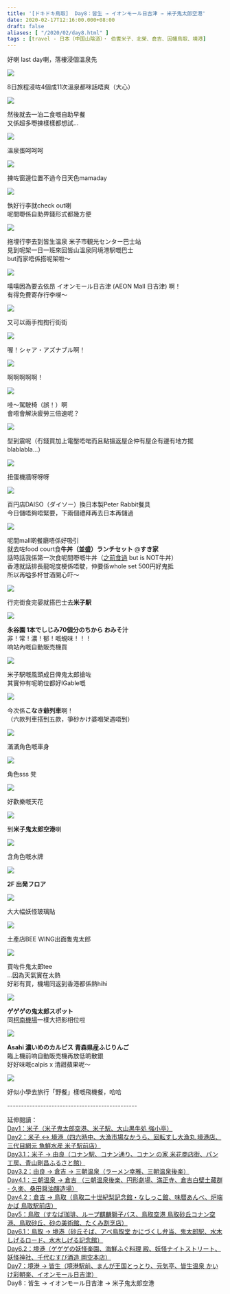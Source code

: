 ```yaml
---
title: '[ドキドキ鳥取]  Day8：皆生 → イオンモール日吉津 → 米子鬼太郎空港'
date: 2020-02-17T12:16:00.000+08:00
draft: false
aliases: [ "/2020/02/day8.html" ]
tags : [travel - 日本（中国山陰道）・ 伯耆米子、北榮、倉吉、因幡鳥取、境港]
---
```


好喇 last day喇，落樓浸個溫泉先  

![](https://nneriq.ch.files.1drv.com/y4m_ZdCgCeB9pguTpLoM3DDIp5-Ar2AjQNFR-Ts4fc_ihGq6LHtnf-kesxnFAK6zuCzVLThCwB8VzsB7IOE71oLjnN8QO68FYkQZaQ5Bxbk3kT_G20OQEFJVKDlXQlzQQQ6QYfel6_8yxZGZzciIr6HpNzqLd1ajlSc3KuLz1xSTTGVEwvDg0El-U7TelBT5udjGOWlrkg-0XEoRUoODycVQQ?width=660&height=371&cropmode=none)

8日旅程浸咗4個成11次溫泉都咪話唔爽（大心）  

![](https://m9etiq.ch.files.1drv.com/y4mLTJBPxoolZTOmGkCmQLsfheJ7EJf0NzsQULIhs_4nOxjvUPom6rSyUEbQHvKZjdcSmR_Js3XHi2tQDJFTmJUU25BfziFCCR_6v-vM-h8U30CoLd-gciLB5-pkilsAfY79xdDl6gSyTPFq_R1ONSFeExqOGxw5NFMJOzzo5NnEqTeqTZ3gM8qnDP2QQXzk1_4jZ1Wah6eZJ7KVeBYJw3FBg?width=371&height=660&cropmode=none)

然後就去一泊二食嘅自助早餐  
又係超多嘢揀樣樣都想試...  

![](https://m9exiq.ch.files.1drv.com/y4mZbXTPcbtR4VFHudvqL_j8m4xqTV9AA7YRkRx7AWxXxIEtHCcmxEuwl4sXZ2t_FUESaolxbKK5xiI7lFtxk8y6_ZsDfXJSXWmQlGbt9zLMBaFoGoa9NB_oGYAoiq7WK6d8FMdvyBt3S_cAL6Zeq0mJLqALzBqdWLFItX1s_qgMYXICGFcOJ4PEZBBAnCXAOtB8CrkXxEJe3Ygy9dbXGhpLQ?width=660&height=371&cropmode=none)

溫泉蛋呵呵呵  

![](https://m9esiq.ch.files.1drv.com/y4mYpgNvzxi9TgAH72a3oyBMMD55o7hwkD_IsIYfO-g7O05TVHG6qY_JPTGAkpgRZdwfiADcWAoAxT9H6SAgessJPMjhJGGC4nbAD5dxwJXSQ4Xw5AoegYOBlbJQl3W0rV2JEEI3vsyLtgiaBBIZXKWW3nzQAFBqqy7pMXQ21mYiPN0xMet58iE0ZQmle9Q_ptFysSkSMqiXvw35GzH__spwA?width=660&height=371&cropmode=none)

揀咗窗邊位置不過今日天色mamaday  

![](https://nnewiq.ch.files.1drv.com/y4mxFAcTJ0brYeCX0NIYIfsexRX7xEq1rw1AC0KOaNau64gN3Vd8bExo9Bia8MSEnA8i-0f94cyE2oevOIgiQHrI3yULxZLvhg8NC0npqLCHPcenHLXw3x9VX7KZbUUZfwPXUXIWmEratCZZriqvKB5-OVm_Bq0bspi1wIeJcWngqNIShSo0HkU5cm42A1fRAAHPdAGAk3tyKl1k-NKpTxZBw?width=660&height=371&cropmode=none)

執好行李就check out喇  
呢間嘢係自助畀錢形式都幾方便  

![](https://ndeoiq.ch.files.1drv.com/y4mZaJAFHVjirbcFw_8ihE48xAsUxsDM3dguwZLId5nE8EVnfVsoqvbHs763RSZHlKVLUKQBXZ6Xx-zOQxATKbMq_DTGs9EzHaNk1e64bzKJeoAVR8zLDs-DK4kLQCjjfaXHhmlAQrECNflmlp9BpVm7-hy7qRVmLJ2V6eu4Bob4W3x2XWc9CKwmsrdFMcPxKhn8EhfnIYw-2Me817SNVmIIQ?width=660&height=371&cropmode=none)

拖埋行李去到皆生温泉 米子市観光センター巴士站  
見到呢架一日一班來回皆山溫泉同境港駅嘅巴士  
but而家唔係搭呢架啦～  

![](https://ndemiq.ch.files.1drv.com/y4mOI9iedoxqIGX_Mrq0uY1JV-FbKkoIRS8TsTEhmPVRGs_mGqXiqWVXxfnU_PmUDwdTjVUC-L4hgnBmSQlnitA0FqKV24igZO7XIyz1XB-cmcGFBMjOEcSWLQlj8q6rSwIDQcQDc5QKh_45lBzu5IKpMTheQAow0YyXgVEUPCrU3r8WDml7ndyzC_1DuGcfx-l79MLBxDddxXty6rS0ETg-Q?width=660&height=371&cropmode=none)

嘻嘻因為要去依昂 イオンモール日吉津 (AEON Mall 日吉津) 啊！  
有得免費寄存行李㗎～  

![](https://ndepiq.ch.files.1drv.com/y4mi3nv_VCoE2DoOi1gCuYuEO5rrS7rH0Ku6u_SJpeEWX6ALmz9-sDMsWkr-aLHJt-9F6lCFen_Lv2Ahl8kVMy_BOhAqCz8euIksxHvL_SRCT2qbkhLdH8MoK0nSbRGy3YmaikcSxXvZ67k0F_wooEzuXPpc9lqGSve1XQdGBb36bGMycXFAHVvbqXb6Bnu6fm1VkvF9f1oZ5Dgg3IYfPqtcA?width=660&height=371&cropmode=none)

又可以兩手揈揈行街街  

![](https://ndeqiq.ch.files.1drv.com/y4m3Pc_A5J3Ddsp_ONCVM5LOUCIPX4QLau8N71GTFOYG7yZSCeUlLctoADl1ov_lj3qAGxtxVcKFHyoBXImzkK1omgF5J1wZUK5Z4Am1KHBZ9au0o_PDhH5axAh93_MLbzE7NZ4yuqYcSntNQ4-cE57iEGwPQsjKVlRZxORng3eEk0HQRsxQBuGcrR6Ox342XciPYDjQjM_wPSpkGu1Y7uNhA?width=371&height=660&cropmode=none)

喔！シャア・アズナブル啊！  

![](https://ndetiq.ch.files.1drv.com/y4mmmuZAKWwSERtvTmb-Wnt4pD8hbSdnsa7sKHmR4cF75XGlByozGq0anZj6m8YqSg8cx3bv3t_74Di5E7zncxIhsrBAOiP6dlxXBIRIzBE_43BkREkIiSHkiKinlXDVjnR1RbPge1Dkrz9OYlLG2ws5sQHKoLK4aFqrw3IDAhTsEfjbXjtrcEGeFHVDA1x6MPF1WTHhKHhigXT3xlaXnZaPA?width=660&height=371&cropmode=none)

啊啊啊啊啊！  

![](https://ndesiq.ch.files.1drv.com/y4mqlxVI5tjEtle51Um9gAhtgHmyQRZu_l-tL2No1fvp7eUo5efCH7863sWKwgX8NVAF8jQ3rUyvkydn_ZgRgMMalOMVgWGF15U3j1QhCmf7sLFq0lVjSBUY7HdBlr41q7uoAmMhrRBPkDZ22dvY25FsjWgRnoa9cD34tFD1C7bLE4SZ3U_louSU_9bPXbE6bzTrQ_fFVn7g4Rg25ygDgh7fg?width=371&height=660&cropmode=none)

哇～駕駛椅（誤！）啊  
會唔會解決疲勞三倍速呢？  

![](https://ndeniq.ch.files.1drv.com/y4mUk6f_jm5hQbQobcVQ_dhCquWjLl5fuvWO1FreuONjR5Ow7swWfvLombNl6usSilaXBgSC9ha90S89UtqxVomdrtwXJMYqeQGtKxY11S36xS8J9IoanwWegePHIMA2gItuHFsfIYqoKYT6AVhW4D0jSXBfhv7jdCLTPuhY0gfZr5RiOb7RDyZzNSwsq6dpIvwAizNFtKNu-7YG-2Hd6NkcA?width=660&height=371&cropmode=none)

型到震呢（冇錢買加上電壓唔啱而且點搵返屋企仲有屋企有邊有地方擺blablabla...）  

![](https://nderiq.ch.files.1drv.com/y4mj8zhLphLAU33n_C6kHo2RGT5JiMHXvB4fr6BUwUtGNNHMNbKBlp1bgZURVewtzayS6PXcSL4XcPvY0FMoKY958KBkMJHHVkldUyIT4Oh7Hp-S4wxQQro545ibE1vJUh9sztLrT5Le-msxEnT3ffO1zbEYRlF5m4waO7k8skM4bNan8qmAj0jhuwLKcL52flLa37u2gRvSwq8_jj1eEWR-g?width=660&height=371&cropmode=none)

扭蛋機牆呀呀呀  

![](https://ndexiq.ch.files.1drv.com/y4m1xEhpDDnqQRjerKw5-HG312AaZE1-1wVkPWTsV4nVFkihiUkWe00arjbPOkFLYJnzjrCFLwFqou0CofOHyiPriLj_qGu1HYuWys1VHHUMtzr1kKuYs93lPS7I9e6JY4ucmIRp2ecUL7Ki9GRYw3gQbPxUaDwyPM4MfDPHFAsx02phHpX3l5C4kpYmCgnDDnXalMelFxPL3G8IbuoUrjz0A?width=660&height=371&cropmode=none)

百円店DAISO（ダイソー）換日本製Peter Rabbit餐具  
今日儲唔夠唔緊要，下兩個禮拜再去日本再儲過  

![](https://lteoiq.ch.files.1drv.com/y4mlv2WabsIdRETQ--GvTzRVstE3KTLJvrhNt1AkqRTU4lqO1EZRdgO_eF9uSE2zGy1JmVT9PdmtqQkaDdAReWSNWjSBYKGJNNhQdEZ6Rb_cmlPwp9m3msgERrrSVF8YLfFIT5yXeWlusnPS-7SuAL3fOnvSJTeSKNRtFpVUiD9ECZPo-aHoTKpsbOYuA43ezV1v2lZmlmb7k3cEIrWgJYLGw?width=660&height=371&cropmode=none)

呢間mall啲餐廳唔係好吸引  
就去咗food court食**牛丼（並盛）ランチセット** @**すき家**  
話時話我係第一次食呢間嘢嘅牛丼（[之前食過](https://www.hidie.net/2017/06/happy-days-day-10.html) but is NOT牛丼）  
香港就話排長龍呢度梗係唔駛，仲要係whole set 500円好鬼抵  
所以再嗌多杯甘酒開心吓～  

![](https://ltemiq.ch.files.1drv.com/y4m1sxGopAPnJPo7ULFWNh_cRR42CeNYH_fSgrAc351Jzk0jigUiSulNr8KOJzNkQfUCU05PUB4Kqv2t9nOCPfUMUy3UwS4F1o1er2UzZ6cUl_R8BlvyfypSGZaCD7GM_WrazGW7nQc2g8bVdNc4QsFa6-xRHiRjhdarOE5e-7ucncEuEXLq2ZWaFJqJMzOBevSJxaMZx6CwIFbYxCF_Y633A?width=660&height=371&cropmode=none)

行完街食完晏就搭巴士去**米子駅**  

![](https://ltesiq.ch.files.1drv.com/y4mx5D1CvzN9Dqf_QkzTDi84suqsTlGYbCmKYDOxtZmNXkcwazlswV5YWHB8bSBfZhrZFXC9PZgy1rwEhLAd_nhJTdo9lcnUl2FCGzzXrzLMIoSXvAnDxzL71lC5TacMp0VjlbgD5U_3vsK6p35e9U0T8BWFxzfZBHWw_IQEuCQQ-fzuaHn44_DckRleaIcf6K9onORTijq58JJZ6fLFcGpzg?width=371&height=660&cropmode=none)

**永谷園 1本でしじみ70個分のちから おみそ汁**  
非！常！濃！郁！嘅蜆味！！！  
响站內嘅自動販売機買  

![](https://l9esiq.ch.files.1drv.com/y4mwYEqirZe3vhKsayypJ_DnqZCK1bbuag5NzXlHdw4r1nsTyITgmlX5y5j6kk8Ovfq_OnisdnEp6y4IwNSP68wRx7rj_n2OkVU32IZcoYN80wYo41-H1WXuu_Z_np2RAQcoP3Y3uK_tc4Lc5SbbYqoto-D6akm768cOtE_J8dFdaxRBqsdRQJbyVva22teDuJsItbP0foCBTR00LvKSFinFg?width=660&height=371&cropmode=none)

米子駅嘅風頭成日俾鬼太郎搶咗  
其實仲有呢啲位都好IGable嘅  

![](https://l9epiq.ch.files.1drv.com/y4m6-JeSNiBBhWrAxkWX_w72iK140ppjczNFDgpSmLo8I9UgRdurAzXSFwPbAfkafE5gu901Cmekq5KJNfiRyjoWIWLzK0ab9m4CDTeZoVD67eHrYCI_mrG2BqdEJfinlS4hIqih2dpr2CtyN8VROjoixUpW5B2scF5MX_KXVkfP2Vk_HdojMxYpNANuhwbfq25-A0TB8gAhkfRW6d6peAu_g?width=660&height=371&cropmode=none)

今次係**こなき爺列車**啊！  
（六款列車搭到五款，爭砂かけ婆嗰架遇唔到）  

![](https://l9eniq.ch.files.1drv.com/y4m5bPj55llVqLDOU5Q6jAQnE3kN_6nIfMjDVvAZN1KpBdZkug7X5xHgNINcZNVIHaUbRZSoJxByAzsi4Wvrusby4nkJw-B9r7LJPaCeSqJjNuxHTv1puLx1z-pjSpxD0HeeShUnYeRrJqgIV9b3KKNLGCBR5WP7lPB2SsJ-owMrHieCMGrQn6uJGH50znK7yD9i_nkq9TOv8C2N1T7exqE4g?width=660&height=371&cropmode=none)

滿滿角色嘅車身  

![](https://lteriq.ch.files.1drv.com/y4mrdmWF362NkkkgNCqr6Lu7QQyZWYuIfo-uAuvSTsxd9dIkLA1TxzuZ3K03sv_RqsQroJ-DZMGF5x0fROl9JvYXlelehr2MqSPJw9CS-Acx8Ffc9KrL2T05xKkjQmDeHiExf2ch4rCWvEydsUsddNExh4JQNeW2YtTiRuZOyqKfvDt1galkWlUnXc-2thvIdtfc6rXLq18GOo_-9QsSw3ndA?width=660&height=371&cropmode=none)

角色sss 凳  

![](https://lteqiq.ch.files.1drv.com/y4mIugPMTYe5qrU0BBJfkb7FfuHgPD5x4OQQ0r1xAZyz4L_93okW4LBG674uApvcpZEeQkB3F_GKpJGUnnYci7x2ZCRSj0rcO4tWLcYVxNNBgIF8BH2LXg2gA3t2Uzjq9y8W2WZ12W2jt8akpoW_ISg4pPXalCJ0HWLe3-o7JYrhb4stGRUtjEhBBqiHDj-qakJw2E03xGIafYKX7J_vFsJAw?width=660&height=371&cropmode=none)

好歡樂嘅天花  

![](https://l9etiq.ch.files.1drv.com/y4mCXLdQObeeUxfyraW9OlA-qBMQnJjl05PykzOwmfkOMzfFCmPZqzK5aaEuMUYOLuvSlEhjVAPVH_Zb0xSYKbRS6-o69KCSgV5Fj1iP8JTASXIAarx-_saI-42FC4b3u0l3fdoefXEnCCLbcXv1Pq6npueoR1UWV8gNayApZ-k1oVSlsZwuvPA-qR6cwrvUvFc97Xbi2S6cyZ6-C78Eca_UA?width=660&height=371&cropmode=none)

到**米子鬼太郎空港**喇  

![](https://l9ewiq.ch.files.1drv.com/y4myFl-qZEgZSGIKuVbUgeL8GF8GHFumzHf-oPGB0vgauFxvU_WXCCQ7xHOrSGhzyGrt7_NOEXdl4DNnS5XMqTn0VVwi59aSlQGHRlFgFoTRQpV7LDDoIdHppldskq__TrmJsQPwsSF5IxoAFbE8wCjKb6YxgoIsKg0JIPDjOM9r4h0_pOW8IthK2Ios3U-6m7Q_Ql5EfrbRrzm3iKcAaVPwA?width=660&height=371&cropmode=none)

含角色嘅水牌  

![](https://nthbqq.ch.files.1drv.com/y4mtaeN_WdhvLbLtyNOMBSw9Ohqxgqi_66YRfskrSK4GLyo2_C6lFIj0AOQhNFckc6PVACV_JfDWrQo6f3HcsWFKlaQb1N0X7MRgwPhydadBq-qt0-YPXtZI3nxs0fButz54B5DAImbaAha-kh8ubD2Eg14KKnXXqpIX5kz5jhb8RoIoPzf6HCPebgZ_oRqfkUzP_TEkZD-8QElKJWLzvWWFQ?width=660&height=371&cropmode=none)

**2F 出発フロア**  

![](https://ntheqq.ch.files.1drv.com/y4mczI5PbdkRZj_AM8KYUnK_vQrLkAGhbjPPezdf_KkHhN8Rtk2Q8Sh9yJYSdZ5436_6Jv50v_a_jyF8OcZ0dLR1cc204dZh_xraLkp4uFSjvzIa6xJzCtUVflPo4T8axdgW5tw6WHdXN4hFJprWgjvxDQffTgO-tZuZico483dz0H5Nsi8092KwZ9ih4lIqPVZcC1sYbKChGJxAbyrdVc9kw?width=660&height=371&cropmode=none)

大大幅妖怪玻璃貼  

![](https://nthdqq.ch.files.1drv.com/y4mGZ7cy4veKnpNbpKd1u_v6ahhaJ1_ZfZ3j0HEOxLh6XY-1gSdt3E-vbdP0TwERgwj44GigMAUzrBUUnYXOpdv58SfyeoAug2DIeBaMsxlLd1-4zKLMk39DWzXNICefybwDOKZ16XjSlGzVb5iPairRxPADV2UAKnXUDvASGaFm2irRhpZsLrg4NBiSEmjgnr7nOm2W9lhT5UvO3w_Hqo1zg?width=371&height=660&cropmode=none)

土產店BEE WING出面隻鬼太郎  

![](https://n9hbqq.ch.files.1drv.com/y4mJ5Cq_soQOXK3psBJZsWt-W5IsJXzRw_4WTaT1Lvo39gL5ZA2hA5BzeFmwXlhzG67b750Ja5ldMtgHPOt4y0eyoG7wWTFnWzvBeU6z2paFiOaaTlYW0flifg5AbxoInqSrhrBkDzc7U9hEzfiUglpf9ttJxsKk_qF5p7RWg855GJhpTc5UBTI4emwK0oy2NqJcFgzUxnX7eO6AIQ2WW_esA?width=371&height=660&cropmode=none)

買咗件鬼太郎tee  
...因為天氣實在太熱  
好彩有買，機場同返到香港都係熱hihi  

![](https://nthlqq.ch.files.1drv.com/y4mkH3yoz8MRsQhqQVyiCIO02d-NAOon7Jp7hwm4aAHTCi9BSCe75qf1c26rwS3RK6MBpxqxzWDT_MH-Fgjxq9qHTAEnKranPeoZCtI0nQsNpnalN9tqSamPkbkFSBasVqxZJP6aPN8UbtEz1XR8-w9ZAmcwaBdw5By_8Gz9CKoP3KS98ps_1kFRbOJ1HwRtsAZGyK7oknRLatcVPeXB5Xw8Q?width=660&height=371&cropmode=none)

**ゲゲゲの鬼太郎スポット**  
同[柯南機場](https://www.hidie.net/2020/02/day5.html)一樣大把影相位啦  

![](https://n9hcqq.ch.files.1drv.com/y4myMVzaonHMGqCMHS6N6Z-bSnZZA-tNh93RH5i-FmvVFsR0CWb7dWjUjpKOQ0Ym8beTvwVT93eqb18MEvEeD2E6WZVf_V2bAdJdOfovrB_JNbmOxPsO18JHQ3fyJ2pSx9x--GO94xY83UF4MzD0hzpoMl03aBi4PO-nSrgCBZr9PJP79zbpNO8ihNuXjSjVEUqKk6PLeJIF9Nh3uYovnjdTg?width=371&height=660&cropmode=none)

**Asahi 濃いめのカルピス 青森県産ふじりんご**  
臨上機前响自動販売機再放低啲散銀  
好好味嘅calpis x 清甜蘋果呢～  

![](https://onheqq.ch.files.1drv.com/y4mwCcf-NaR-mx8F0OzpJd1Hatl7beR2zn3qZ87p1NVYYk_fIu0NZF1MF-NHmfJ6UX8ot4VNFgEyGrTAzIVyJ6FF6A6wM2A0M4LKNoCsN8fOQQcgaa7_wAHeuHr4r9P0sdpvYEeO61l1hn108-I4EMiaupyszpuks4B3UxhyJDpOt2wu_qxTH-_lh3p9nkYUhhBB4QdoM0jW3LDdWi-SLYJHw?width=660&height=371&cropmode=none)

好似小學去旅行「野餐」樣嘅飛機餐，哈哈  
  
\-----------------------------------------------  
  
延伸閱讀：  
[Day1：米子（米子鬼太郎空港、米子駅、大山黒牛処 強小亭）](https://www.hidie.net/2020/01/day1.html)  
[Day2：米子 ↔ 境港（四六時中、大漁市場なかうら、回転すし大漁丸 境港店、三代目網元 魚鮮水産 米子駅前店）](https://www.hidie.net/2020/01/day2.html)  
[Day3.1：米子 → 由良（コナン駅、コナン通り、コナン の家 米花商店街、パン工房、青山剛昌ふるさと館）](https://www.hidie.net/2020/01/day31.html)  
[Day3.2：由良 → 倉吉 → 三朝温泉（ラーメン幸雅、三朝温泉後楽）](https://www.hidie.net/2020/01/day32.html)  
[Day4.1：三朝温泉 → 倉吉 （三朝温泉後楽、円形劇場、満正寺、倉吉白壁土藏群 - 久楽、桑田醤油醸造場）](https://www.hidie.net/2020/02/day41.html)  
[Day4.2：倉吉 → 鳥取（鳥取二十世紀梨記念館・なしっこ館、味暦あんべ、炉端かば 鳥取駅前店）](https://www.hidie.net/2020/02/day42.html)  
[Day5：鳥取（すなば珈琲、ループ麒麟獅子バス、鳥取空港 鳥取砂丘コナン空港、鳥取砂丘、砂の美術館、たくみ割烹店）](https://www.hidie.net/2020/02/day5.html)  
[Day6.1：鳥取 → 境港（砂丘そば、アベ鳥取堂 かにづくし弁当、鬼太郎駅、水木しげるロード、水木しげる記念館）](https://www.hidie.net/2020/02/day61.html)  
[Day6.2：境港（ゲゲゲの妖怪楽園、海鮮ふぐ料理 殿、妖怪ナイトストリート、妖怪神社、千代むすび酒造 岡空本店）](https://www.hidie.net/2020/02/day62.html)  
[Day7：境港 → 皆生（境港駅前、まんが王国とっとり、元気亭、皆生温泉 かいけ彩朝楽、イオンモール日吉津）](https://www.hidie.net/2020/02/day7.html)  
Day8：皆生 → イオンモール日吉津 → 米子鬼太郎空港